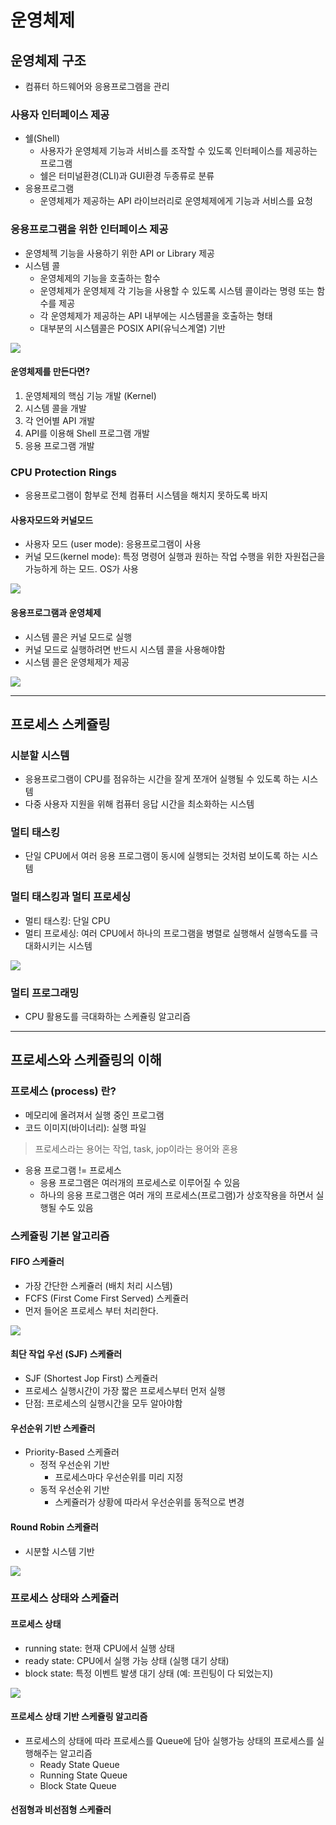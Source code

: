# 운영체제
## 운영체제 구조
- 컴퓨터 하드웨어와 응용프로그램을 관리
### 사용자 인터페이스 제공
- 쉘(Shell)
    - 사용자가 운영체제 기능과 서비스를 조작할 수 있도록 인터페이스를 제공하는 프로그램
    - 쉘은 터미널환경(CLI)과 GUI환경 두종류로 분류
- 응용프로그램
    - 운영체제가 제공하는 API 라이브러리로 운영체제에게 기능과 서비스를 요청
### 응용프로그램을 위한 인터페이스 제공
- 운영체젝 기능을 사용하기 위한 API or Library 제공
- 시스템 콜
    - 운영체제의 기능을 호출하는 함수
    - 운영체제가 운영체제 각 기능을 사용할 수 있도록 시스템 콜이라는 명령 또는 함수를 제공
    - 각 운영체제가 제공하는 API 내부에는 시스템콜을 호출하는 형태
    - 대부분의 시스템콜은 POSIX API(유닉스계열) 기반


<img src="./Image/관계.PNg"></img>
#### 운영체제를 만든다면?
1. 운영체제의 핵심 기능 개발 (Kernel)
2. 시스템 콜을 개발
3. 각 언어별 API 개발
4. API를 이용해 Shell 프로그램 개발
5. 응용 프로그램 개발

### CPU Protection Rings
- 응용프로그램이 함부로 전체 컴퓨터 시스템을 해치지 못하도록 바지
#### 사용자모드와 커널모드
- 사용자 모드 (user mode): 응용프로그램이 사용
- 커널 모드(kernel mode): 특정 명령어 실행과 원하는 작업 수행을 위한 자원접근을 가능하게 하는 모드. OS가 사용

<img src="./Image/프로텍션링.PNg"></img>
#### 응용프로그램과 운영체제
- 시스템 콜은 커널 모드로 실행
- 커널 모드로 실행하려면 반드시 시스템 콜을 사용해야함
- 시스템 콜은 운영체제가 제공

<img src="./Image/커널영역.PNg"></img>

<hr>

## 프로세스 스케쥴링
### 시분할 시스템
- 응용프로그램이 CPU를 점유하는 시간을 잘게 쪼개어 실행될 수 있도록 하는 시스템
- 다중 사용자 지원을 위해 컴퓨터 응답 시간을 최소화하는 시스템
### 멀티 태스킹
- 단일 CPU에서 여러 응용 프로그램이 동시에 실행되는 것처럼 보이도록 하는 시스템
### 멀티 태스킹과 멀티 프로세싱
- 멀티 태스킹: 단일 CPU
- 멀티 프로세싱: 여러 CPU에서 하나의 프로그램을 병렬로 실행해서 실행속도를 극대화시키는 시스템

<img src="./Image/멀티프로세싱.PNg"></img>

### 멀티 프로그래밍
- CPU 활용도를 극대화하는 스케쥴링 알고리즘

<hr>

## 프로세스와 스케쥴링의 이해 
### 프로세스 (process) 란?
- 메모리에 올려져서 실행 중인 프로그램
- 코드 이미지(바이너리): 실행 파일
> 프로세스라는 용어는 작업, task, jop이라는 용어와 혼용
- 응용 프로그램 != 프로세스
    - 응용 프로그램은 여러개의 프로세스로 이루어질 수 있음
    - 하나의 응용 프로그램은 여러 개의 프로세스(프로그램)가 상호작용을 하면서 실행될 수도 있음
### 스케쥴링 기본 알고리즘
#### FIFO 스케쥴러
- 가장 간단한 스케쥴러 (배치 처리 시스템)
- FCFS (First Come First Served) 스케쥴러
- 먼저 들어온 프로세스 부터 처리한다.

<img src="./Image/FIFO스케쥴러.PNg"></img>

#### 최단 작업 우선 (SJF) 스케쥴러
- SJF (Shortest Jop First) 스케쥴러
- 프로세스 실행시간이 가장 짧은 프로세스부터 먼저 실행
- 단점: 프로세스의 실행시간을 모두 알아야함
#### 우선순위 기반 스케쥴러
- Priority-Based 스케쥴러
    - 정적 우선순위 기반
        - 프로세스마다 우선순위를 미리 지정
    - 동적 우선순위 기반
        - 스케쥴러가 상황에 따라서 우선순위를 동적으로 변경
#### Round Robin 스케쥴러
- 시분할 시스템 기반

<img src="./Image/라운드로빈.PNg"></img>

### 프로세스 상태와 스케쥴러
#### 프로세스 상태
- running state: 현재 CPU에서 실행 상태
- ready state: CPU에서 실행 가능 상태 (실행 대기 상태)
- block state: 특정 이벤트 발생 대기 상태 (예: 프린팅이 다 되었는지)

<img src="./Image/프로세스상태.PNg"></img>

#### 프로세스 상태 기반 스케쥴링 알고리즘
- 프로세스의 상태에 따라 프로세스를 Queue에 담아 실행가능 상태의 프로세스를 실행해주는 알고리즘 
    - Ready State Queue
    - Running State Queue
    - Block State Queue

#### 선점형과 비선점형 스케쥴러 